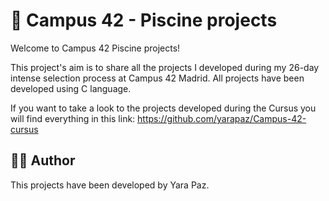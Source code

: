 # 🌊 Campus 42 - Piscine projects

Welcome to Campus 42 Piscine projects! 

This project's aim is to share all the projects I developed during my 26-day intense selection process at Campus 42 Madrid. All projects have been developed using C language.

If you want to take a look to the projects developed during the Cursus you will find everything in this link: https://github.com/yarapaz/Campus-42-cursus


## 👩‍💻 Author

This projects have been developed by Yara Paz.
